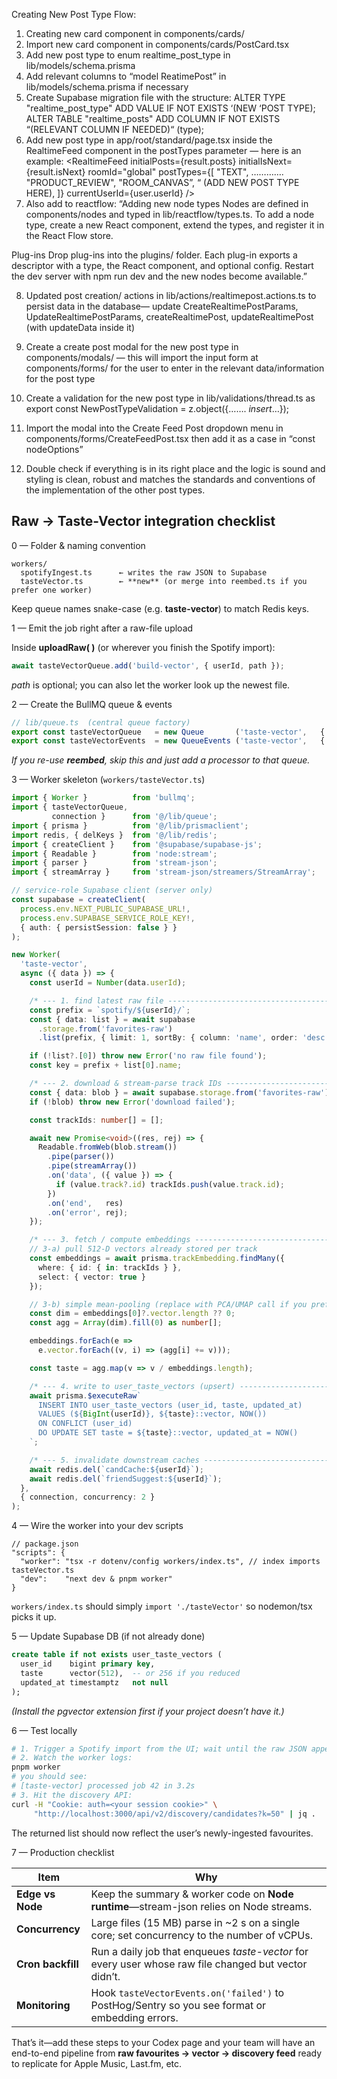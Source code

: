 Creating New Post Type Flow:

1. Creating new card component in components/cards/
2. Import new card component in components/cards/PostCard.tsx
3. Add new post type to enum realtime_post_type in lib/models/schema.prisma
4. Add relevant columns to “model ReatimePost” in lib/models/schema.prisma if necessary 
5. Create Supabase migration file with the structure: 
ALTER TYPE "realtime_post_type" ADD VALUE IF NOT EXISTS ‘(NEW ‘POST TYPE);
ALTER TABLE "realtime_posts" ADD COLUMN IF NOT EXISTS “(RELEVANT COLUMN IF NEEDED)“ (type);
6. Add new post type in app/root/standard/page.tsx inside the RealtimeFeed component in the postTypes parameter — here is an example:  <RealtimeFeed
          initialPosts={result.posts}
          initialIsNext={result.isNext}
          roomId="global"
          postTypes={[
            "TEXT",
	………….
            "PRODUCT_REVIEW",
            "ROOM_CANVAS”,
	“ (ADD NEW POST TYPE HERE),
          ]}
          currentUserId={user.userId}
        />
7. Also add to reactflow: “Adding new node types
Nodes are defined in components/nodes and typed in lib/reactflow/types.ts. To add a node type, create a new React component, extend the types, and register it in the React Flow store.

Plug-ins
Drop plug-ins into the plugins/ folder. Each plug-in exports a descriptor with a type, the React component, and optional config. Restart the dev server with npm run dev and the new nodes become available.”

8. Updated post creation/ actions in lib/actions/realtimepost.actions.ts to persist data in the database— update CreateRealtimePostParams, UpdateRealtimePostParams, createRealtimePost, updateRealtimePost (with updateData inside it)

9. Create a create post modal for the new post type in components/modals/ — this will import the input form at components/forms/ for the user to enter in the relevant data/information for the post type 

10. Create a validation for the new post type in lib/validations/thread.ts as export const NewPostTypeValidation = z.object({……. *insert*…});

11. Import the modal into the Create Feed Post dropdown menu in components/forms/CreateFeedPost.tsx then add it as a case in “const nodeOptions”

12. Double check if everything is in its right place and the logic is sound and styling is clean, robust and matches the standards and conventions of the implementation of the other post types.

Raw → Taste-Vector integration checklist
---------------------------------------

0 — Folder & naming convention

```
workers/
  spotifyIngest.ts      ← writes the raw JSON to Supabase
  tasteVector.ts        ← **new** (or merge into reembed.ts if you prefer one worker)
```

Keep queue names snake-case (e.g. **taste-vector**) to match Redis keys.

1 — Emit the job right after a raw-file upload

Inside **uploadRaw( )** (or wherever you finish the Spotify import):

```ts
await tasteVectorQueue.add('build-vector', { userId, path });
```

*path* is optional; you can also let the worker look up the newest file.

2 — Create the BullMQ queue & events

```ts
// lib/queue.ts  (central queue factory)
export const tasteVectorQueue   = new Queue       ('taste-vector',   { connection });
export const tasteVectorEvents  = new QueueEvents ('taste-vector',   { connection });
```

*If you re-use **reembed**, skip this and just add a processor to that queue.*

3 — Worker skeleton (`workers/tasteVector.ts`)

```ts
import { Worker }          from 'bullmq';
import { tasteVectorQueue,
         connection }      from '@/lib/queue';
import { prisma }          from '@/lib/prismaclient';
import redis, { delKeys }  from '@/lib/redis';
import { createClient }    from '@supabase/supabase-js';
import { Readable }        from 'node:stream';
import { parser }          from 'stream-json';
import { streamArray }     from 'stream-json/streamers/StreamArray';

// service-role Supabase client (server only)
const supabase = createClient(
  process.env.NEXT_PUBLIC_SUPABASE_URL!,
  process.env.SUPABASE_SERVICE_ROLE_KEY!,
  { auth: { persistSession: false } }
);

new Worker(
  'taste-vector',
  async ({ data }) => {
    const userId = Number(data.userId);

    /* --- 1. find latest raw file ----------------------------------------- */
    const prefix = `spotify/${userId}/`;
    const { data: list } = await supabase
      .storage.from('favorites-raw')
      .list(prefix, { limit: 1, sortBy: { column: 'name', order: 'desc' }});

    if (!list?.[0]) throw new Error('no raw file found');
    const key = prefix + list[0].name;

    /* --- 2. download & stream-parse track IDs ---------------------------- */
    const { data: blob } = await supabase.storage.from('favorites-raw').download(key);
    if (!blob) throw new Error('download failed');

    const trackIds: number[] = [];

    await new Promise<void>((res, rej) => {
      Readable.fromWeb(blob.stream())
        .pipe(parser())
        .pipe(streamArray())
        .on('data', ({ value }) => {
          if (value.track?.id) trackIds.push(value.track.id);
        })
        .on('end',   res)
        .on('error', rej);
    });

    /* --- 3. fetch / compute embeddings ---------------------------------- */
    // 3-a) pull 512-D vectors already stored per track
    const embeddings = await prisma.trackEmbedding.findMany({
      where: { id: { in: trackIds } },
      select: { vector: true }
    });

    // 3-b) simple mean-pooling (replace with PCA/UMAP call if you prefer)
    const dim = embeddings[0]?.vector.length ?? 0;
    const agg = Array(dim).fill(0) as number[];

    embeddings.forEach(e =>
      e.vector.forEach((v, i) => (agg[i] += v)));

    const taste = agg.map(v => v / embeddings.length);

    /* --- 4. write to user_taste_vectors (upsert) ------------------------- */
    await prisma.$executeRaw`
      INSERT INTO user_taste_vectors (user_id, taste, updated_at)
      VALUES (${BigInt(userId)}, ${taste}::vector, NOW())
      ON CONFLICT (user_id)
      DO UPDATE SET taste = ${taste}::vector, updated_at = NOW()
    `;

    /* --- 5. invalidate downstream caches -------------------------------- */
    await redis.del(`candCache:${userId}`);
    await redis.del(`friendSuggest:${userId}`);
  },
  { connection, concurrency: 2 }
);
```

4 — Wire the worker into your dev scripts

```jsonc
// package.json
"scripts": {
  "worker": "tsx -r dotenv/config workers/index.ts", // index imports tasteVector.ts
  "dev":    "next dev & pnpm worker"
}
```

`workers/index.ts` should simply `import './tasteVector'` so nodemon/tsx picks it up.

5 — Update Supabase DB (if not already done)

```sql
create table if not exists user_taste_vectors (
  user_id    bigint primary key,
  taste      vector(512),  -- or 256 if you reduced
  updated_at timestamptz   not null
);
```

*(Install the pgvector extension first if your project doesn’t have it.)*

6 — Test locally

```bash
# 1. Trigger a Spotify import from the UI; wait until the raw JSON appears.
# 2. Watch the worker logs:
pnpm worker
# you should see:
# [taste-vector] processed job 42 in 3.2s
# 3. Hit the discovery API:
curl -H "Cookie: auth=<your session cookie>" \
     "http://localhost:3000/api/v2/discovery/candidates?k=50" | jq .
```

The returned list should now reflect the user’s newly-ingested favourites.

7 — Production checklist

| Item              | Why                                                                                                   |
| ----------------- | ----------------------------------------------------------------------------------------------------- |
| **Edge vs Node**  | Keep the summary & worker code on **Node runtime**—stream-json relies on Node streams.                |
| **Concurrency**   | Large files (15 MB) parse in ~2 s on a single core; set concurrency to the number of vCPUs.          |
| **Cron backfill** | Run a daily job that enqueues *taste-vector* for every user whose raw file changed but vector didn’t. |
| **Monitoring**    | Hook `tasteVectorEvents.on('failed')` to PostHog/Sentry so you see format or embedding errors.        |

That’s it—add these steps to your Codex page and your team will have an end-to-end pipeline from **raw favourites → vector → discovery feed** ready to replicate for Apple Music, Last.fm, etc.
